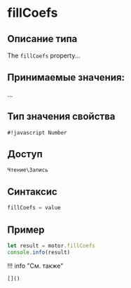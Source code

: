 # fillCoefs

## Описание типа
The `fillCoefs` property...

## Принимаемые значения:
...

## Тип значения свойства
`#!javascript Number`

## Доступ
`Чтение\Запись`

## Синтаксис
```javascript
fillCoefs = value
```

## Пример
```javascript linenums="1"
let result = motor.fillCoefs
console.info(result)
```

!!! info "См. также"

    []()

